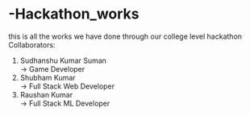 # -Hackathon_works
this is all the works we have done through our college level hackathon  
Collaborators:  
1. Sudhanshu Kumar Suman  
         -> Game Developer  
2. Shubham Kumar  
       -> Full Stack Web Developer  
3. Raushan Kumar  
       -> Full Stack ML Developer  
